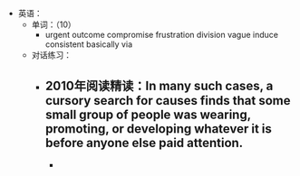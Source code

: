 - 英语：
	- 单词：（10）
		- urgent
		  outcome
		  compromise
		  frustration
		  division
		  vague
		  induce
		  consistent
		  basically
		  via
	- 对话练习：
		- 2010年阅读精读：In many such cases, a cursory search for causes finds that some small group of people was wearing, promoting, or developing whatever it is before anyone else paid attention.
			-
			-